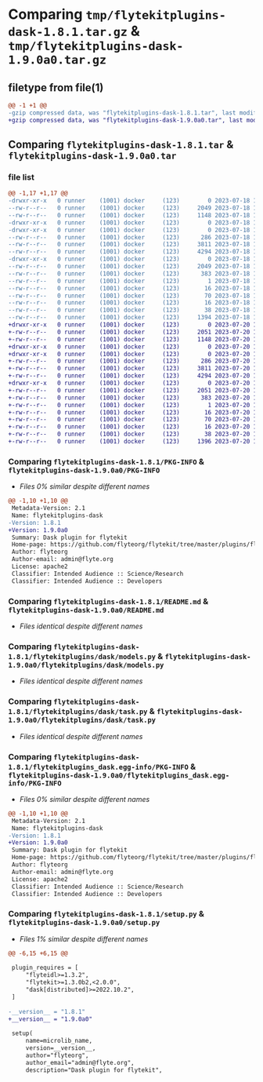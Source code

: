 # Comparing `tmp/flytekitplugins-dask-1.8.1.tar.gz` & `tmp/flytekitplugins-dask-1.9.0a0.tar.gz`

## filetype from file(1)

```diff
@@ -1 +1 @@
-gzip compressed data, was "flytekitplugins-dask-1.8.1.tar", last modified: Tue Jul 18 18:01:35 2023, max compression
+gzip compressed data, was "flytekitplugins-dask-1.9.0a0.tar", last modified: Thu Jul 20 18:58:15 2023, max compression
```

## Comparing `flytekitplugins-dask-1.8.1.tar` & `flytekitplugins-dask-1.9.0a0.tar`

### file list

```diff
@@ -1,17 +1,17 @@
-drwxr-xr-x   0 runner    (1001) docker     (123)        0 2023-07-18 18:01:35.291021 flytekitplugins-dask-1.8.1/
--rw-r--r--   0 runner    (1001) docker     (123)     2049 2023-07-18 18:01:35.291021 flytekitplugins-dask-1.8.1/PKG-INFO
--rw-r--r--   0 runner    (1001) docker     (123)     1148 2023-07-18 18:01:17.000000 flytekitplugins-dask-1.8.1/README.md
-drwxr-xr-x   0 runner    (1001) docker     (123)        0 2023-07-18 18:01:35.291021 flytekitplugins-dask-1.8.1/flytekitplugins/
-drwxr-xr-x   0 runner    (1001) docker     (123)        0 2023-07-18 18:01:35.291021 flytekitplugins-dask-1.8.1/flytekitplugins/dask/
--rw-r--r--   0 runner    (1001) docker     (123)      286 2023-07-18 18:01:17.000000 flytekitplugins-dask-1.8.1/flytekitplugins/dask/__init__.py
--rw-r--r--   0 runner    (1001) docker     (123)     3811 2023-07-18 18:01:17.000000 flytekitplugins-dask-1.8.1/flytekitplugins/dask/models.py
--rw-r--r--   0 runner    (1001) docker     (123)     4294 2023-07-18 18:01:17.000000 flytekitplugins-dask-1.8.1/flytekitplugins/dask/task.py
-drwxr-xr-x   0 runner    (1001) docker     (123)        0 2023-07-18 18:01:35.291021 flytekitplugins-dask-1.8.1/flytekitplugins_dask.egg-info/
--rw-r--r--   0 runner    (1001) docker     (123)     2049 2023-07-18 18:01:35.000000 flytekitplugins-dask-1.8.1/flytekitplugins_dask.egg-info/PKG-INFO
--rw-r--r--   0 runner    (1001) docker     (123)      383 2023-07-18 18:01:35.000000 flytekitplugins-dask-1.8.1/flytekitplugins_dask.egg-info/SOURCES.txt
--rw-r--r--   0 runner    (1001) docker     (123)        1 2023-07-18 18:01:35.000000 flytekitplugins-dask-1.8.1/flytekitplugins_dask.egg-info/dependency_links.txt
--rw-r--r--   0 runner    (1001) docker     (123)       16 2023-07-18 18:01:35.000000 flytekitplugins-dask-1.8.1/flytekitplugins_dask.egg-info/namespace_packages.txt
--rw-r--r--   0 runner    (1001) docker     (123)       70 2023-07-18 18:01:35.000000 flytekitplugins-dask-1.8.1/flytekitplugins_dask.egg-info/requires.txt
--rw-r--r--   0 runner    (1001) docker     (123)       16 2023-07-18 18:01:35.000000 flytekitplugins-dask-1.8.1/flytekitplugins_dask.egg-info/top_level.txt
--rw-r--r--   0 runner    (1001) docker     (123)       38 2023-07-18 18:01:35.291021 flytekitplugins-dask-1.8.1/setup.cfg
--rw-r--r--   0 runner    (1001) docker     (123)     1394 2023-07-18 18:01:33.000000 flytekitplugins-dask-1.8.1/setup.py
+drwxr-xr-x   0 runner    (1001) docker     (123)        0 2023-07-20 18:58:15.356630 flytekitplugins-dask-1.9.0a0/
+-rw-r--r--   0 runner    (1001) docker     (123)     2051 2023-07-20 18:58:15.356630 flytekitplugins-dask-1.9.0a0/PKG-INFO
+-rw-r--r--   0 runner    (1001) docker     (123)     1148 2023-07-20 18:57:54.000000 flytekitplugins-dask-1.9.0a0/README.md
+drwxr-xr-x   0 runner    (1001) docker     (123)        0 2023-07-20 18:58:15.352630 flytekitplugins-dask-1.9.0a0/flytekitplugins/
+drwxr-xr-x   0 runner    (1001) docker     (123)        0 2023-07-20 18:58:15.356630 flytekitplugins-dask-1.9.0a0/flytekitplugins/dask/
+-rw-r--r--   0 runner    (1001) docker     (123)      286 2023-07-20 18:57:54.000000 flytekitplugins-dask-1.9.0a0/flytekitplugins/dask/__init__.py
+-rw-r--r--   0 runner    (1001) docker     (123)     3811 2023-07-20 18:57:54.000000 flytekitplugins-dask-1.9.0a0/flytekitplugins/dask/models.py
+-rw-r--r--   0 runner    (1001) docker     (123)     4294 2023-07-20 18:57:54.000000 flytekitplugins-dask-1.9.0a0/flytekitplugins/dask/task.py
+drwxr-xr-x   0 runner    (1001) docker     (123)        0 2023-07-20 18:58:15.356630 flytekitplugins-dask-1.9.0a0/flytekitplugins_dask.egg-info/
+-rw-r--r--   0 runner    (1001) docker     (123)     2051 2023-07-20 18:58:15.000000 flytekitplugins-dask-1.9.0a0/flytekitplugins_dask.egg-info/PKG-INFO
+-rw-r--r--   0 runner    (1001) docker     (123)      383 2023-07-20 18:58:15.000000 flytekitplugins-dask-1.9.0a0/flytekitplugins_dask.egg-info/SOURCES.txt
+-rw-r--r--   0 runner    (1001) docker     (123)        1 2023-07-20 18:58:15.000000 flytekitplugins-dask-1.9.0a0/flytekitplugins_dask.egg-info/dependency_links.txt
+-rw-r--r--   0 runner    (1001) docker     (123)       16 2023-07-20 18:58:15.000000 flytekitplugins-dask-1.9.0a0/flytekitplugins_dask.egg-info/namespace_packages.txt
+-rw-r--r--   0 runner    (1001) docker     (123)       70 2023-07-20 18:58:15.000000 flytekitplugins-dask-1.9.0a0/flytekitplugins_dask.egg-info/requires.txt
+-rw-r--r--   0 runner    (1001) docker     (123)       16 2023-07-20 18:58:15.000000 flytekitplugins-dask-1.9.0a0/flytekitplugins_dask.egg-info/top_level.txt
+-rw-r--r--   0 runner    (1001) docker     (123)       38 2023-07-20 18:58:15.356630 flytekitplugins-dask-1.9.0a0/setup.cfg
+-rw-r--r--   0 runner    (1001) docker     (123)     1396 2023-07-20 18:58:12.000000 flytekitplugins-dask-1.9.0a0/setup.py
```

### Comparing `flytekitplugins-dask-1.8.1/PKG-INFO` & `flytekitplugins-dask-1.9.0a0/PKG-INFO`

 * *Files 0% similar despite different names*

```diff
@@ -1,10 +1,10 @@
 Metadata-Version: 2.1
 Name: flytekitplugins-dask
-Version: 1.8.1
+Version: 1.9.0a0
 Summary: Dask plugin for flytekit
 Home-page: https://github.com/flyteorg/flytekit/tree/master/plugins/flytekit-dask
 Author: flyteorg
 Author-email: admin@flyte.org
 License: apache2
 Classifier: Intended Audience :: Science/Research
 Classifier: Intended Audience :: Developers
```

### Comparing `flytekitplugins-dask-1.8.1/README.md` & `flytekitplugins-dask-1.9.0a0/README.md`

 * *Files identical despite different names*

### Comparing `flytekitplugins-dask-1.8.1/flytekitplugins/dask/models.py` & `flytekitplugins-dask-1.9.0a0/flytekitplugins/dask/models.py`

 * *Files identical despite different names*

### Comparing `flytekitplugins-dask-1.8.1/flytekitplugins/dask/task.py` & `flytekitplugins-dask-1.9.0a0/flytekitplugins/dask/task.py`

 * *Files identical despite different names*

### Comparing `flytekitplugins-dask-1.8.1/flytekitplugins_dask.egg-info/PKG-INFO` & `flytekitplugins-dask-1.9.0a0/flytekitplugins_dask.egg-info/PKG-INFO`

 * *Files 0% similar despite different names*

```diff
@@ -1,10 +1,10 @@
 Metadata-Version: 2.1
 Name: flytekitplugins-dask
-Version: 1.8.1
+Version: 1.9.0a0
 Summary: Dask plugin for flytekit
 Home-page: https://github.com/flyteorg/flytekit/tree/master/plugins/flytekit-dask
 Author: flyteorg
 Author-email: admin@flyte.org
 License: apache2
 Classifier: Intended Audience :: Science/Research
 Classifier: Intended Audience :: Developers
```

### Comparing `flytekitplugins-dask-1.8.1/setup.py` & `flytekitplugins-dask-1.9.0a0/setup.py`

 * *Files 1% similar despite different names*

```diff
@@ -6,15 +6,15 @@
 
 plugin_requires = [
     "flyteidl>=1.3.2",
     "flytekit>=1.3.0b2,<2.0.0",
     "dask[distributed]>=2022.10.2",
 ]
 
-__version__ = "1.8.1"
+__version__ = "1.9.0a0"
 
 setup(
     name=microlib_name,
     version=__version__,
     author="flyteorg",
     author_email="admin@flyte.org",
     description="Dask plugin for flytekit",
```


